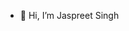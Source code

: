 - 👋 Hi, I’m Jaspreet Singh


<!---
jaz404/jaz404 is a ✨ special ✨ repository because its `README.md` (this file) appears on your GitHub profile.
You can click the Preview link to take a look at your changes.
--->
